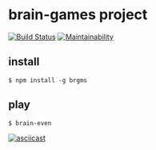 # brain-games project
[![Build Status](https://travis-ci.org/sergmsk/project-lvl1-s364.svg?branch=master)](https://travis-ci.org/sergmsk/project-lvl1-s364) [![Maintainability](https://api.codeclimate.com/v1/badges/fd42fec1b2fc76af413d/maintainability)](https://codeclimate.com/github/sergmsk/project-lvl1-s364/maintainability)

## install
```$ npm install -g brgms```
## play
```$ brain-even```

[![asciicast](https://asciinema.org/a/WKHVwfwbBhXBSFAHokUljCK7l.png)](https://asciinema.org/a/WKHVwfwbBhXBSFAHokUljCK7l)
